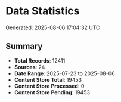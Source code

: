 # Data Statistics

Generated: 2025-08-06 17:04:32 UTC

## Summary

- **Total Records**: 12411
- **Sources**: 24
- **Date Range**: 2025-07-23 to 2025-08-06
- **Content Store Total**: 19453
- **Content Store Processed**: 0
- **Content Store Pending**: 19453

